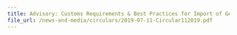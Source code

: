 ```yaml
---
title: Advisory: Customs Requirements & Best Practices for Import of Goods
file_url: /news-and-media/circulars/2019-07-11-Circular112019.pdf
---
```


